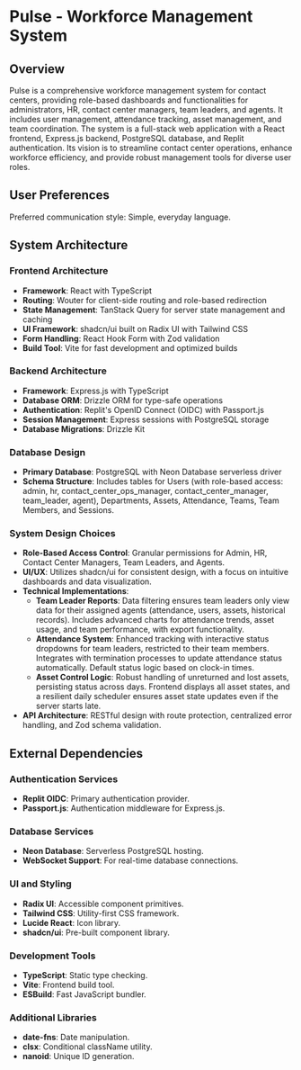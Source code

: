 # Pulse - Workforce Management System

## Overview
Pulse is a comprehensive workforce management system for contact centers, providing role-based dashboards and functionalities for administrators, HR, contact center managers, team leaders, and agents. It includes user management, attendance tracking, asset management, and team coordination. The system is a full-stack web application with a React frontend, Express.js backend, PostgreSQL database, and Replit authentication. Its vision is to streamline contact center operations, enhance workforce efficiency, and provide robust management tools for diverse user roles.

## User Preferences
Preferred communication style: Simple, everyday language.

## System Architecture

### Frontend Architecture
- **Framework**: React with TypeScript
- **Routing**: Wouter for client-side routing and role-based redirection
- **State Management**: TanStack Query for server state management and caching
- **UI Framework**: shadcn/ui built on Radix UI with Tailwind CSS
- **Form Handling**: React Hook Form with Zod validation
- **Build Tool**: Vite for fast development and optimized builds

### Backend Architecture
- **Framework**: Express.js with TypeScript
- **Database ORM**: Drizzle ORM for type-safe operations
- **Authentication**: Replit's OpenID Connect (OIDC) with Passport.js
- **Session Management**: Express sessions with PostgreSQL storage
- **Database Migrations**: Drizzle Kit

### Database Design
- **Primary Database**: PostgreSQL with Neon Database serverless driver
- **Schema Structure**: Includes tables for Users (with role-based access: admin, hr, contact_center_ops_manager, contact_center_manager, team_leader, agent), Departments, Assets, Attendance, Teams, Team Members, and Sessions.

### System Design Choices
- **Role-Based Access Control**: Granular permissions for Admin, HR, Contact Center Managers, Team Leaders, and Agents.
- **UI/UX**: Utilizes shadcn/ui for consistent design, with a focus on intuitive dashboards and data visualization.
- **Technical Implementations**:
    - **Team Leader Reports**: Data filtering ensures team leaders only view data for their assigned agents (attendance, users, assets, historical records). Includes advanced charts for attendance trends, asset usage, and team performance, with export functionality.
    - **Attendance System**: Enhanced tracking with interactive status dropdowns for team leaders, restricted to their team members. Integrates with termination processes to update attendance status automatically. Default status logic based on clock-in times.
    - **Asset Control Logic**: Robust handling of unreturned and lost assets, persisting status across days. Frontend displays all asset states, and a resilient daily scheduler ensures asset state updates even if the server starts late.
- **API Architecture**: RESTful design with route protection, centralized error handling, and Zod schema validation.

## External Dependencies

### Authentication Services
- **Replit OIDC**: Primary authentication provider.
- **Passport.js**: Authentication middleware for Express.js.

### Database Services
- **Neon Database**: Serverless PostgreSQL hosting.
- **WebSocket Support**: For real-time database connections.

### UI and Styling
- **Radix UI**: Accessible component primitives.
- **Tailwind CSS**: Utility-first CSS framework.
- **Lucide React**: Icon library.
- **shadcn/ui**: Pre-built component library.

### Development Tools
- **TypeScript**: Static type checking.
- **Vite**: Frontend build tool.
- **ESBuild**: Fast JavaScript bundler.

### Additional Libraries
- **date-fns**: Date manipulation.
- **clsx**: Conditional className utility.
- **nanoid**: Unique ID generation.